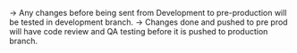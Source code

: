 -> Any changes before being sent from Development to pre-production will be tested in development branch.
-> Changes done and pushed to pre prod will have code review and QA testing before it is pushed to production branch.
